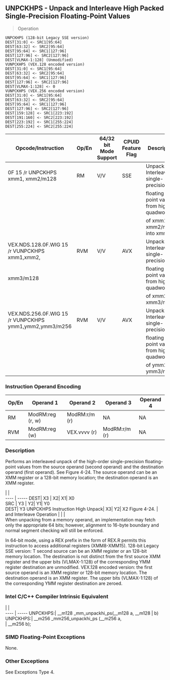 ## UNPCKHPS - Unpack and Interleave High Packed Single-Precision Floating-Point Values

> Operation

``` slim
UNPCKHPS (128-bit Legacy SSE version)
DEST[31:0] <- SRC1[95:64]
DEST[63:32] <- SRC2[95:64]
DEST[95:64] <- SRC1[127:96]
DEST[127:96] <- SRC2[127:96]
DEST[VLMAX-1:128] (Unmodified)
VUNPCKHPS (VEX.128 encoded version)
DEST[31:0] <- SRC1[95:64]
DEST[63:32] <- SRC2[95:64]
DEST[95:64] <- SRC1[127:96]
DEST[127:96] <- SRC2[127:96]
DEST[VLMAX-1:128] <- 0
VUNPCKHPS (VEX.256 encoded version)
DEST[31:0] <- SRC1[95:64]
DEST[63:32] <- SRC2[95:64]
DEST[95:64] <- SRC1[127:96]
DEST[127:96] <- SRC2[127:96]
DEST[159:128] <- SRC1[223:192]
DEST[191:160] <- SRC2[223:192]
DEST[223:192] <- SRC1[255:224]
DEST[255:224] <- SRC2[255:224]

```

 Opcode/Instruction                                    | Op/En| 64/32 bit Mode Support| CPUID Feature Flag| Description                              
 ---  | --- | --- | --- | ---
 0F 15 /r UNPCKHPS xmm1, xmm2/m128                     | RM   | V/V                   | SSE               | Unpacks and Interleaves single-precision 
                                                       |      |                       |                   | floating-point values from high quadwords
                                                       |      |                       |                   | of xmm1 and xmm2/mem into xmm1.          
 VEX.NDS.128.0F.WIG 15 /r VUNPCKHPS xmm1,xmm2,         | RVM  | V/V                   | AVX               | Unpacks and Interleaves single-precision 
 xmm3/m128                                             |      |                       |                   | floating-point values from high quadwords
                                                       |      |                       |                   | of xmm2 and xmm3/m128.                   
 VEX.NDS.256.0F.WIG 15 /r VUNPCKHPS ymm1,ymm2,ymm3/m256| RVM  | V/V                   | AVX               | Unpacks and Interleaves single-precision 
                                                       |      |                       |                   | floating-point values from high quadwords
                                                       |      |                       |                   | of ymm2 and ymm3/m256.                   

### Instruction Operand Encoding
 Op/En| Operand 1       | Operand 2    | Operand 3    | Operand 4
 ---  | --- | --- | --- | ---
 RM   | ModRM:reg (r, w)| ModRM:r/m (r)| NA           | NA       
 RVM  | ModRM:reg (w)   | VEX.vvvv (r) | ModRM:r/m (r)| NA       

### Description
Performs an interleaved unpack of the high-order single-precision floating-point
values from the source operand (second operand) and the destination operand
(first operand). See Figure 4-24. The source operand can be an XMM register
or a 128-bit memory location; the destination operand is an XMM register.

   | |  
---- | -----
 DEST| X3                                 | X2| X1| X0             
 SRC | Y3                                 | Y2| Y1| Y0             
 DEST| Y3 UNPCKHPS Instruction High Unpack| X3| Y2| X2 Figure 4-24.
     | and Interleave Operation           |   |   |                
When unpacking from a memory operand, an implementation may fetch only the appropriate
64 bits; however, alignment to 16-byte boundary and normal segment checking
will still be enforced.

In 64-bit mode, using a REX prefix in the form of REX.R permits this instruction
to access additional registers (XMM8-XMM15). 128-bit Legacy SSE version: T second
source can be an XMM register or an 128-bit memory location. The destination
is not distinct from the first source XMM register and the upper bits (VLMAX-1:128)
of the corresponding YMM register destination are unmodified. VEX.128 encoded
version: the first source operand is an XMM register or 128-bit memory location.
The destination operand is an XMM register. The upper bits (VLMAX-1:128) of
the corresponding YMM register destination are zeroed.



### Intel C/C++ Compiler Intrinsic Equivalent
   | |  
---- | -----
 UNPCKHPS:| __m128 _mm_unpackhi_ps(__m128 a, __m128
          | b)                                     
 UNPCKHPS:| __m256 _mm256_unpackhi_ps (__m256 a,   
          | __m256 b);                             

### SIMD Floating-Point Exceptions
None.


### Other Exceptions
See Exceptions Type 4.
